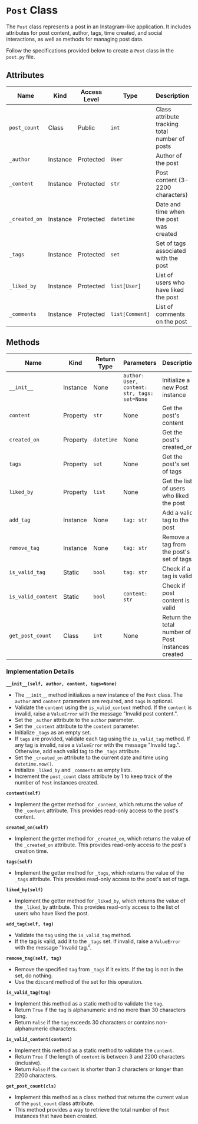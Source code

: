 # `Post` Class

The `Post` class represents a post in an Instagram-like application. It includes attributes for post content, author, tags, time created, and social interactions, as well as methods for managing post data.

Follow the specifications provided below to create a `Post` class in the `post.py` file.

## Attributes

| Name         | Kind     | Access Level | Type            | Description                                    |
|--------------|----------|--------------|-----------------|------------------------------------------------|
| `post_count` | Class    | Public       | `int`           | Class attribute tracking total number of posts |
| `_author`    | Instance | Protected    | `User`          | Author of the post                             |
| `_content`   | Instance | Protected    | `str`           | Post content (3-2200 characters)               |
| `_created_on` | Instance | Protected    | `datetime`      | Date and time when the post was created        |
| `_tags`      | Instance | Protected    | `set`           | Set of tags associated with the post           |
| `_liked_by`  | Instance | Protected    | `list[User]`    | List of users who have liked the post          |
| `_comments`  | Instance | Protected    | `list[Comment]` | List of comments on the post                   |

## Methods

| Name                 | Kind     | Return Type | Parameters                                | Description                                           |
|----------------------|----------|-------------|-------------------------------------------|-------------------------------------------------------|
| `__init__`           | Instance | None        | `author: User, content: str, tags: set=None` | Initialize a new Post instance                        |
| `content`            | Property | `str`       | None                                      | Get the post's content                                |
| `created_on`          | Property | `datetime`  | None                                      | Get the post's created_on                              |
| `tags`               | Property | `set`       | None                                      | Get the post's set of tags                            |
| `liked_by`           | Property | `list`      | None                                      | Get the list of users who liked the post              |
| `add_tag`            | Instance | None        | `tag: str`                                | Add a valid tag to the post                           |
| `remove_tag`         | Instance | None        | `tag: str`                                | Remove a tag from the post's set of tags              |
| `is_valid_tag`       | Static   | `bool`      | `tag: str`                                | Check if a tag is valid                               |
| `is_valid_content`   | Static   | `bool`      | `content: str`                            | Check if post content is valid                        |
| `get_post_count`     | Class    | `int`       | None                                      | Return the total number of Post instances created     |


### Implementation Details

**`__init__(self, author, content, tags=None)`**
- The `__init__` method initializes a new instance of the `Post` class. The `author` and `content` parameters are required, and `tags` is optional.
- Validate the `content` using the `is_valid_content` method. If the `content` is invalid, raise a `ValueError` with the message "Invalid post content.".
- Set the `_author` attribute to the `author` parameter.
- Set the `_content` attribute to the `content` parameter.
- Initialize `_tags` as an empty set.
- If `tags` are provided, validate each tag using the `is_valid_tag` method. If any tag is invalid, raise a `ValueError` with the message "Invalid tag.". Otherwise, add each valid tag to the `_tags` attribute.
- Set the `_created_on` attribute to the current date and time using `datetime.now()`.
- Initialize `_liked_by` and `_comments` as empty lists.
- Increment the `post_count` class attribute by 1 to keep track of the number of `Post` instances created.

**`content(self)`**
- Implement the getter method for `_content`, which returns the value of the `_content` attribute. This provides read-only access to the post's content.

**`created_on(self)`**
- Implement the getter method for `_created_on`, which returns the value of the `_created_on` attribute. This provides read-only access to the post's creation time.

**`tags(self)`**
- Implement the getter method for `_tags`, which returns the value of the `_tags` attribute. This provides read-only access to the post's set of tags.

**`liked_by(self)`**
- Implement the getter method for `_liked_by`, which returns the value of the `_liked_by` attribute. This provides read-only access to the list of users who have liked the post.

**`add_tag(self, tag)`**
- Validate the `tag` using the `is_valid_tag` method.
- If the tag is valid, add it to the `_tags` set. If invalid, raise a `ValueError` with the message "Invalid tag.".

**`remove_tag(self, tag)`**
- Remove the specified `tag` from `_tags` if it exists. If the tag is not in the set, do nothing.
- Use the `discard` method of the set for this operation.

**`is_valid_tag(tag)`**
- Implement this method as a static method to validate the `tag`.
- Return `True` if the `tag` is alphanumeric and no more than 30 characters long.
- Return `False` if the `tag` exceeds 30 characters or contains non-alphanumeric characters.

**`is_valid_content(content)`**
- Implement this method as a static method to validate the `content`.
- Return `True` if the length of `content` is between 3 and 2200 characters (inclusive).
- Return `False` if the `content` is shorter than 3 characters or longer than 2200 characters.

**`get_post_count(cls)`**
- Implement this method as a class method that returns the current value of the `post_count` class attribute.
- This method provides a way to retrieve the total number of `Post` instances that have been created.
